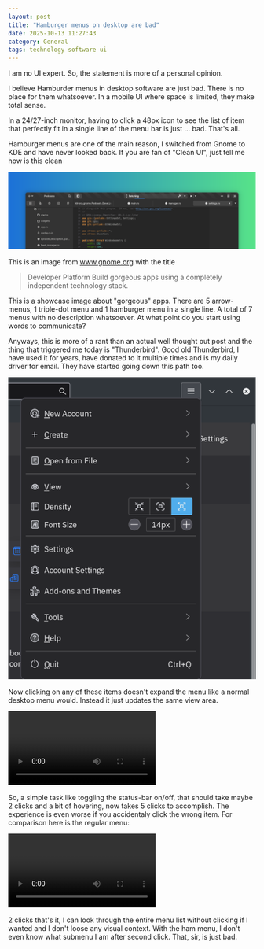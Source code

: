 ```yaml
---
layout: post
title: "Hamburger menus on desktop are bad"
date: 2025-10-13 11:27:43
category: General
tags: technology software ui
---
```


I am no UI expert. So, the statement is more of a personal opinion.

I believe Hamburder menus in desktop software are just bad. There is no place for them whatsoever. In a mobile UI where space is limited, they make total sense.

In a 24/27-inch monitor, having to click a 48px icon to see the list of item that perfectly fit in a single line of the menu bar is just ... bad. That's all.

Hamburger menus are one of the main reason, I switched from Gnome to KDE and have never looked back. If you are fan of "Clean UI", just tell me how is this clean

![Gnome Showcase](/img/2025/devs-illu.svg)

This is an image from www.gnome.org with the title

> Developer Platform
> Build gorgeous apps using a completely independent technology stack.

This is a showcase image about "gorgeous" apps. There are 5 arrow-menus, 1 triple-dot menu and 1 hamburger menu in a single line. A total of 7 menus with no description whatsoever. At what point do you start using words to communicate?

Anyways, this is more of a rant than an actual well thought out post and the thing that triggered me today is "Thunderbird". Good old Thunderbird, I have used it for years, have donated to it multiple times and is my daily driver for email.
They have started going down this path too.

![Thunderbird Hamburger Menu](/img/2025/thunderbird-ham-menu.png)

Now clicking on any of these items doesn't expand the menu like a normal desktop menu would. Instead it just updates the same view area.

<video controls>
  <source src="/img/2025/thunderbird-menu-activity.webm" type="video/webm" />
</video>

So, a simple task like toggling the status-bar on/off, that should take maybe 2 clicks and a bit of hovering, now takes 5 clicks to accomplish. The experience is even worse if you accidentaly click the wrong item. For comparison here is the regular menu:


<video controls>
  <source src="/img/2025/thunderbird-regular-menu.webm" type="video/webm" />
</video>

2 clicks that's it, I can look through the entire menu list without clicking if I wanted and I don't loose any visual context. With the ham menu, I don't even know what submenu I am after second click. That, sir, is just bad.
